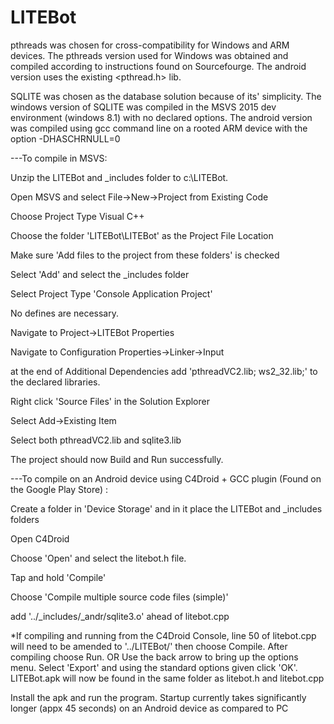 # LITEBot

pthreads was chosen for cross-compatibility for Windows and ARM devices.  The pthreads version used for Windows was obtained and compiled according to instructions found on Sourcefourge.  The android version uses the existing <pthread.h> lib.

SQLITE was chosen as the database solution because of its' simplicity.  The windows version of SQLITE was compiled in the MSVS 2015 dev environment (windows 8.1) with no declared options.  The android version was compiled using gcc command line on a rooted ARM device with the option -DHASCHRNULL=0

---To compile in MSVS:

Unzip the LITEBot and _includes folder to c:\LITEBot\.

Open MSVS and select File->New->Project from Existing Code

Choose Project Type Visual C++

Choose the folder 'LITEBot\LITEBot' as the Project File Location

Make sure 'Add files to the project from these folders' is checked

Select 'Add' and select the _includes folder

Select Project Type 'Console Application Project'

No defines are necessary.

Navigate to Project->LITEBot Properties

Navigate to Configuration Properties->Linker->Input

at the end of Additional Dependencies add 'pthreadVC2.lib; ws2_32.lib;' to the declared libraries.

Right click 'Source Files' in the Solution Explorer

Select Add->Existing Item

Select both pthreadVC2.lib and sqlite3.lib

The project should now Build and Run successfully.  

---To compile on an Android device using C4Droid + GCC plugin (Found on the Google Play Store) :

Create a folder in 'Device Storage' and in it place the LITEBot and _includes folders

Open C4Droid

Choose 'Open' and select the litebot.h file.

Tap and hold 'Compile'

Choose 'Compile multiple source code files (simple)'

add '../_includes/_andr/sqlite3.o' ahead of litebot.cpp

*If compiling and running from the C4Droid Console, line 50 of litebot.cpp will need to be amended to '../LITEBot/' then choose Compile.  After compiling choose Run.
OR
Use the back arrow to bring up the options menu.  Select 'Export' and using the standard options given click 'OK'.  LITEBot.apk will now be found in the same folder as litebot.h and litebot.cpp

Install the apk and run the program.  Startup currently takes significantly longer (appx 45 seconds) on an Android device as compared to PC
